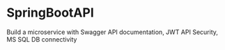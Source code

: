 # SpringBootAPI
Build a microservice with Swagger API documentation, JWT API Security, MS SQL DB connectivity

